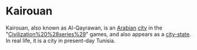 # Kairouan

Kairouan, also known as Al-Qayrawan, is an [Arabian](Arabian) [city](city) in the "[Civilization%20%28series%29](Civilization)" games, and also appears as a [city-state](city-state). In real life, it is a city in present-day Tunisia.